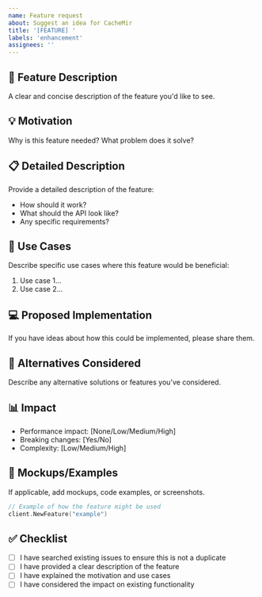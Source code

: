 ```yaml
---
name: Feature request
about: Suggest an idea for CacheMir
title: '[FEATURE] '
labels: 'enhancement'
assignees: ''
---
```


## 🚀 Feature Description
A clear and concise description of the feature you'd like to see.

## 💡 Motivation
Why is this feature needed? What problem does it solve?

## 📋 Detailed Description
Provide a detailed description of the feature:
- How should it work?
- What should the API look like?
- Any specific requirements?

## 🎯 Use Cases
Describe specific use cases where this feature would be beneficial:
1. Use case 1...
2. Use case 2...

## 💻 Proposed Implementation
If you have ideas about how this could be implemented, please share them.

## 🔄 Alternatives Considered
Describe any alternative solutions or features you've considered.

## 📊 Impact
- Performance impact: [None/Low/Medium/High]
- Breaking changes: [Yes/No]
- Complexity: [Low/Medium/High]

## 🎨 Mockups/Examples
If applicable, add mockups, code examples, or screenshots.

```go
// Example of how the feature might be used
client.NewFeature("example")
```

## ✅ Checklist
- [ ] I have searched existing issues to ensure this is not a duplicate
- [ ] I have provided a clear description of the feature
- [ ] I have explained the motivation and use cases
- [ ] I have considered the impact on existing functionality
